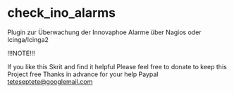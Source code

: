 # check_ino_alarms
Plugin zur Überwachung der Innovaphoe Alarme über Nagios oder Icinga/Icinga2

!!!NOTE!!!

If you like this Skrit and find it helpful
Please feel free to donate to keep this Project free
Thanks in advance for your help
Paypal teteseptete@googlemail.com
